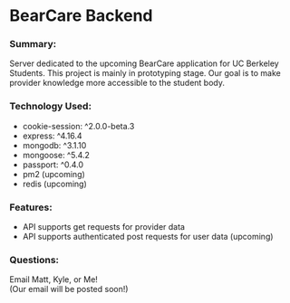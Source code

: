 # BearCare Backend

### Summary:
Server dedicated to the upcoming BearCare application for UC Berkeley Students. This project is mainly in prototyping stage. Our goal is to make provider knowledge more accessible to the student body.

### Technology Used:

- cookie-session: ^2.0.0-beta.3
- express: ^4.16.4
- mongodb: ^3.1.10
- mongoose: ^5.4.2
- passport: ^0.4.0
- pm2 (upcoming)
- redis (upcoming)

### Features:

- API supports get requests for provider data
- API supports authenticated post requests for user data (upcoming)

### Questions:

Email Matt, Kyle, or Me! <br/>
(Our email will be posted soon!)
